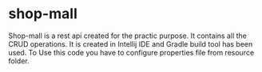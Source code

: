 # shop-mall
Shop-mall is a rest api created for the practic purpose.
It contains all the CRUD operations.
It is created in Intellij IDE and Gradle build tool has been used.
To Use this code you have to configure properties file from resource folder.
